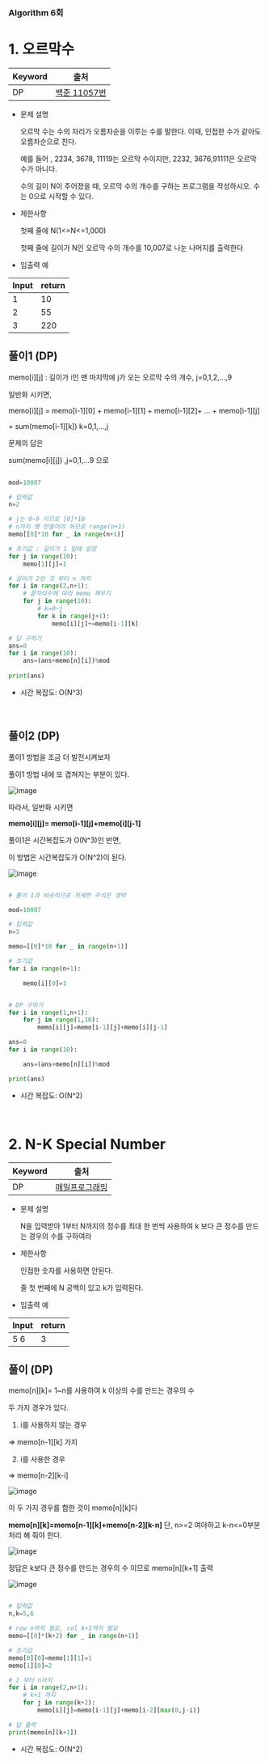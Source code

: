### Algorithm 6회

# 1. 오르막수

Keyword|출처
-|-
DP | [백준 11057번](https://www.acmicpc.net/problem/11057)


* 문제 설명

  오르막 수는 수의 자리가 오름차순을 이루는 수를 말한다. 이때, 인접한 수가 같아도 오름차순으로 친다.
  
  예를 들어 , 2234, 3678, 11119는 오르막 수이지만, 2232, 3676,91111은 오르막 수가 아니다.
  
  수의 길이 N이 주어졌을 때, 오르막 수의 개수를 구하는 프로그램을 작성하시오. 수는 0으로 시작할 수 있다.

* 제한사항

  첫째 줄에 N(1<=N<=1,000)
  
  첫째 줄에 길이가 N인 오르막 수의 개수를 10,007로 나눈 나머지를 출력한다

* 입출력 예

Input	|return
-|-
1| 10
2| 55
3| 220


## 풀이1 (DP)

memo[i][j] : 길이가 i인 맨 마지막에 j가 오는 오르막 수의 개수, j=0,1,2,...,9

일반화 시키면,

memo[i][j] = memo[i-1][0] + memo[i-1][1] + memo[i-1][2]+ ... + memo[i-1][j] 

= sum(memo[i-1][k]) k=0,1,...,j


문제의 답은

sum(memo[i][j]) ,j=0,1,...9 으로 


```python

mod=10007

# 입력값
n=2

# j는 0~9 이므로 [0]*10
# n까지 행 만들어야 하므로 range(n+1)
memo[[0]*10 for _ in range(n+1)]

# 초기값 : 길이가 1 일때 설정
for j in range(10):
    memo[1][j]=1

# 길이가 2인 것 부터 n 까지
for i in range(2,n+1):
    # 끝자리수에 따라 memo 채우기
    for j in range(10):
        # k=0~j
        for k in range(j+1):
        	memo[i][j]+=memo[i-1][k]

# 답 구하기
ans=0
for i in range(10):
	ans=(ans+memo[n][i])%mod
    
print(ans)

```

* 시간 복잡도: O(N^3)

</br>

## 풀이2 (DP)

풀이1 방법을 조금 더 발전시켜보자

풀이1 방법 내에 또 겹쳐지는 부분이 있다.

![image](https://user-images.githubusercontent.com/33515697/49341596-ec01d000-f692-11e8-917a-b43699467128.png)

따라서, 일반화 시키면

**memo[i][j]= memo[i-1][j]+memo[i][j-1]**

풀이1은 시간복잡도가 O(N^3)인 반면,

이 방법은 시간복잡도가 O(N^2)이 된다.



![image](https://user-images.githubusercontent.com/33515697/49341472-2b2f2180-f691-11e8-8a88-002b399dcb3e.png)


```python

# 풀이 1과 비슷하므로 자세한 주석은 생략

mod=10007

# 입력값
n=3

memo=[[0]*10 for _ in range(n+1)]

# 초기값
for i in range(n+1):

    memo[i][0]=1


# DP 구하기
for i in range(1,n+1):
    for j in range(1,10):
        memo[i][j]=memo[i-1][j]+memo[i][j-1]

ans=0
for i in range(10):

    ans=(ans+memo[n][i])%mod

print(ans)
```

* 시간 복잡도: O(N^2)

</br>


# 2. N-K Special Number

Keyword|출처
-|-
DP | [매일프로그래밍](https://)


* 문제 설명

  N을 입력받아 1부터 N까지의 정수를 최대 한 번씩 사용하여 k 보다 큰 정수를 만드는 경우의 수를 구하여라

* 제한사항

  인접한 숫자를 사용하면 안된다.
  
  줄 첫 번째에 N 공백이 있고 k가 입력된다.

* 입출력 예

Input	|return
-|-
5 6| 3


## 풀이 (DP)

memo[n][k]= 1~n를 사용하여 k 이상의 수를 만드는 경우의 수

두 가지 경우가 있다.

1. i를 사용하지 않는 경우

  => memo[n-1][k] 가지

2. i를 사용한 경우 

  => memo[n-2][k-i]
  
![image](https://user-images.githubusercontent.com/33515697/49342061-50279280-f699-11e8-87a3-8165bb68d124.png)

이 두 가지 경우를 합한 것이 memo[n][k]다

**memo[n][k]=memo[n-1][k]+memo[n-2][k-n]** 단, n>=2 여야하고 k-n<=0부분 처리 해 줘야 한다.

![image](https://user-images.githubusercontent.com/33515697/49342507-9c75d100-f69f-11e8-91b7-13fbf98ce324.png)

정답은 k보다 큰 정수를 만드는 경우의 수 이므로 memo[n][k+1] 출력

![image](https://user-images.githubusercontent.com/33515697/49342510-a7c8fc80-f69f-11e8-8bac-675597b18616.png)


```python

# 입력값
n,k=5,6

# row n까지 필요, col k+1까지 필요
memo=[[0]*(k+2) for _ in range(n+1)]

# 초기값
memo[0][0]=memo[1][1]=1
memo[1][0]=2

# 2 부터 n까지
for i in range(2,n+1):
	# k+1 까지
	for j in range(k+2):
    	memo[i][j]=memo[i-1][j]+memo[i-2][max(0,j-i)]

# 답 출력
print(memo[n][k+1])
```

* 시간 복잡도: O(N^2)

</br>
